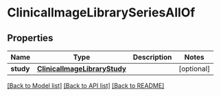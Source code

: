 # ClinicalImageLibrarySeriesAllOf


## Properties
Name | Type | Description | Notes
------------ | ------------- | ------------- | -------------
**study** | [**ClinicalImageLibraryStudy**](ClinicalImageLibraryStudy.md) |  | [optional] 

[[Back to Model list]](../README.md#documentation-for-models) [[Back to API list]](../README.md#documentation-for-api-endpoints) [[Back to README]](../README.md)


